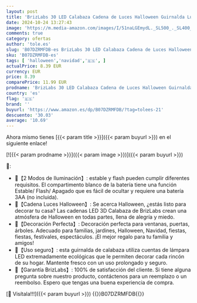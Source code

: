 ```yaml
---
layout: post
title: 'BrizLabs 30 LED Calabaza Cadena de Luces Halloween Guirnalda Luces de Calabaza a Batería 3D Naranja Lámpara de Jack-O-Lantern Niños para Halloween Navidad Interiores Fiesta Home Garden Decoración'
date: 2024-10-24 13:27:43
image: 'https://m.media-amazon.com/images/I/51naLGEmydL._SL500_._SL400_.jpg'
comments: true
category: ofertas
author: 'tole.es'
slug: 'B07DZRMFDB-es BrizLabs 30 LED Calabaza Cadena de Luces Halloween...'
sku: 'B07DZRMFDB-es'
tags: [ 'halloween','navidad','🇪🇸', ]
actualPrice: 8.39 EUR
currency: EUR
price: 8.39
comparePrice: 11.99 EUR
prodname: 'BrizLabs 30 LED Calabaza Cadena de Luces Halloween Guirnalda Luces de Calabaza a Batería 3D Naranja Lámpara de Jack-O-Lantern Niños para Halloween Navidad Interiores Fiesta Home Garden Decoración'
country: 'es'
flag: '🇪🇸'
brand: ''
buyurl: 'https://www.amazon.es/dp/B07DZRMFDB/?tag=tolees-21'
descuento: '30.03'
average: '10.69'
---
```


Ahora mismo tienes [{{< param title >}}]({{< param buyurl >}}) en el siguiente enlace!

[![{{< param prodname >}}]({{< param image >}})]({{< param buyurl >}})

🔎:

- 🎃【2 Modos de Iluminación】: estable y flash pueden cumplir diferentes requisitos. El compartimento blanco de la batería tiene una función Estable/ Flash/ Apagado que es fácil de ocultar y requiere una batería 3AA (no incluida).
- 🎃【Cadena Luces Halloween】: Se acerca Halloween, ¿estás listo para decorar tu casa? Las cadenas LED 3D Calabaza de BrizLabs crean una atmósfera de Halloween en todas partes, llena de alegría y miedo.
- 🎃【Decoración Perfecta】: Decoración perfecta para ventanas, puertas, árboles. Adecuado para familias, jardines, Halloween, Navidad, fiestas, fiestas, festivales, espectáculos. ¡El mejor regalo para tu familia y amigos!
- 🎃【Uso seguro】: esta guirnalda de calabaza utiliza cuentas de lámpara LED extremadamente ecológicas que le permiten decorar cada rincón de su hogar. Mantente fresco con un uso prolongado y seguro.
- 🎃【Garantía BrizLabs】: 100% de satisfacción del cliente. Si tiene alguna pregunta sobre nuestro producto, contáctenos para un reemplazo o un reembolso. Espero que tengas una buena experiencia de compra.

[🛒 Visítala!!!]({{< param buyurl >}})
{{<world>}}B07DZRMFDB{{</world>}}
